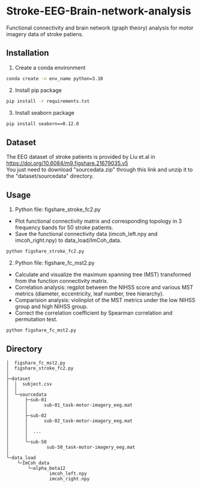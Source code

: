 # Stroke-EEG-Brain-network-analysis
Functional connectivity and brain network (graph theory) analysis for motor imagery data of stroke patiens.

## Installation
1. Create a conda environment
```bash
conda create -n env_name python=3.10
```
2. Install pip package
```bash
pip install -r requirements.txt
```
3. Install seaborn package
```bash
pip install seaborn==0.12.0
```

## Dataset
The EEG dataset of stroke patients is provided by Liu et.al in https://doi.org/10.6084/m9.figshare.21679035.v5  
You just need to download "sourcedata.zip" through this link and unzip it to the "dataset/sourcedata" directory.


## Usage
1. Python file: figshare_stroke_fc2.py
- Plot functional connectivity matrix and corresponding topology in 3 frequency bands for 50 stroke patients. 
- Save the functional connectivity data (imcoh_left.npy and imcoh_right.npy) to data_load/ImCoh_data.
```bash
python figshare_stroke_fc2.py
```
2. Python file: figshare_fc_mst2.py
- Calculate and visualize the maximum spanning tree (MST) transformed from the function connectivity matrix.
- Correlation analysis: regplot between the NIHSS score and various MST metrics (diameter, eccentricity, leaf number, tree hierarchy).
- Comparision analysis: violinplot of the MST metrics under the low NIHSS group and high NIHSS group.
- Correct the correlation coefficient by Spearman correlation and permutation test.
```bash
python figshare_fc_mst2.py
```

## Directory
```text
│  figshare_fc_mst2.py
│  figshare_stroke_fc2.py
│  
├─dataset
│  │  subject.csv
│  │  
│  └─sourcedata
│      ├─sub-01
│      │      sub-01_task-motor-imagery_eeg.mat
│      │      
│      ├─sub-02
│      │      sub-02_task-motor-imagery_eeg.mat
│      │ 
│      │  ...
│      │ 
│      └─sub-50
│              sub-50_task-motor-imagery_eeg.mat
│              
└─data_load
    └─ImCoh_data
        └─alpha_beta12
                imcoh_left.npy
                imcoh_right.npy
```

  

